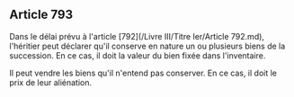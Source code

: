 Article 793
----
Dans le délai prévu à l'article [792](/Livre III/Titre Ier/Article 792.md), l'héritier peut déclarer qu'il conserve en
nature un ou plusieurs biens de la succession. En ce cas, il doit la valeur du
bien fixée dans l'inventaire.

Il peut vendre les biens qu'il n'entend pas conserver. En ce cas, il doit le
prix de leur aliénation.
